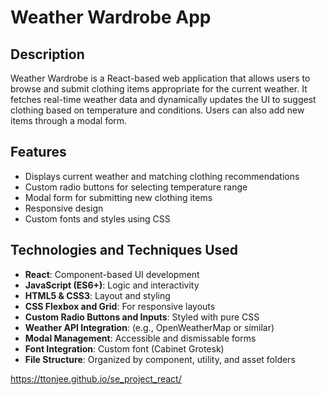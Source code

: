 # Weather Wardrobe App

## Description

Weather Wardrobe is a React-based web application that allows users to browse and submit clothing items appropriate for the current weather. It fetches real-time weather data and dynamically updates the UI to suggest clothing based on temperature and conditions. Users can also add new items through a modal form.

## Features

- Displays current weather and matching clothing recommendations
- Custom radio buttons for selecting temperature range
- Modal form for submitting new clothing items
- Responsive design
- Custom fonts and styles using CSS

## Technologies and Techniques Used

- **React**: Component-based UI development
- **JavaScript (ES6+)**: Logic and interactivity
- **HTML5 & CSS3**: Layout and styling
- **CSS Flexbox and Grid**: For responsive layouts
- **Custom Radio Buttons and Inputs**: Styled with pure CSS
- **Weather API Integration**: (e.g., OpenWeatherMap or similar)
- **Modal Management**: Accessible and dismissable forms
- **Font Integration**: Custom font (Cabinet Grotesk)
- **File Structure**: Organized by component, utility, and asset folders

https://ttonjee.github.io/se_project_react/
